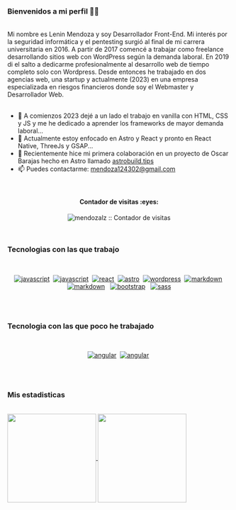 ### Bienvenidos a mi perfil ✌🏼 

<br>
Mi nombre es Lenin Mendoza y soy Desarrollador Front-End.
Mi interés por la seguridad informática y el pentesting surgió al final de mi carrera universitaria en 2016. A partir de 2017 comencé a trabajar como freelance desarrollando sitios web con WordPress según la demanda laboral. En 2019 di el salto a dedicarme profesionalmente al desarrollo web de tiempo completo solo con Wordpress. Desde entonces he trabajado en dos agencias web, una startup y actualmente (2023) en una empresa especializada en riesgos financieros donde soy el Webmaster y Desarrollador Web.<br><br>


- 🔭 A comienzos 2023 dejé a un lado el trabajo en vanilla con HTML, CSS y JS y me he dedicado a aprender los frameworks de mayor demanda laboral...
- 🌱  Actualmente estoy enfocado en Astro y React y pronto en React Native, ThreeJs y GSAP...
- 👯 Recientemente hice mi primera colaboración en un proyecto de Oscar Barajas hecho en Astro llamado <a href="https://astro-tips.netlify.app/">astrobuild.tips</a>
- 📫 Puedes contactarme: <a href="mailto:mendoza124302@gmail.com">mendoza124302@gmail.com</a>

<br>

<h4 align="center">Contador de visitas :eyes:</h4>

<p align="center"><img src="https://profile-counter.glitch.me/{mendozalz}/count.svg" alt="mendozalz :: Contador de visitas" /></p>

<br>

### Tecnologias con las que trabajo

<br>

<p align="center">
<a href="https://github.com/mendozal"><img src="https://img.shields.io/badge/JS-F7E018.svg?style=for-the-badge&logo=javascript&logoColor=F7E018&labelColor=000000" alt="javascript"></a>&nbsp
 <a href="https://github.com/mendozal"><img src="https://img.shields.io/badge/ts-007ACC.svg?style=for-the-badge&logo=typescript&logoColor=007ACC&labelColor=000000" alt="javascript"></a>&nbsp
 <a href="https://github.com/mendozalz"><img src="https://img.shields.io/badge/react-5ED3F3.svg?style=for-the-badge&logo=react&logoColor=5ED3F3&labelColor=000000" alt="react"></a>&nbsp
 <a href="https://github.com/mendozalz"><img src="https://img.shields.io/badge/astro-D34B05.svg?style=for-the-badge&logo=astro&logoColor=D34B05&labelColor=000000" alt="astro"></a>&nbsp
 <a href="https://github.com/mendozalz"><img src="https://img.shields.io/badge/WordPress-117AC9.svg?style=for-the-badge&logo=WordPress&logoColor=117AC9&labelColor=000000" alt="wordpress"></a>&nbsp
 <a href="https://github.com/mendozalz"><img src="https://img.shields.io/badge/markdown-ffffff.svg?style=for-the-badge&logo=markdown&logoColor=ffffff&labelColor=000000" alt="markdown"></a>&nbsp
 <a href="https://github.com/mendozalz"><img src="https://img.shields.io/badge/tailwind-06B6D4.svg?style=for-the-badge&logo=tailwindcss&logoColor=06B6D4&labelColor=ffffff" alt="markdown"></a> &nbsp
 <a href="https://github.com/mendozalz"><img src="https://img.shields.io/badge/bootstrap-%238511FA.svg?style=for-the-badge&logo=bootstrap&logoColor=8511fa&labelColor=ffffff" alt="bootstrap"></a>
  &nbsp 
  <a href="https://github.com/mendozalz"><img src="https://img.shields.io/badge/SASS-hotpink.svg?style=for-the-badge&logo=SASS&logoColor=ff69b4&labelColor=ffffff" alt="sass"></a> 
</p><br>
<br>

### Tecnologia con las que poco he trabajado

<br>

<p align="center">
 <a href="https://github.com/mendozalz"><img src="https://img.shields.io/badge/angular-DD0031.svg?style=for-the-badge&logo=angular&logoColor=DD0031&labelColor=000000" alt="angular"></a>&nbsp
 <a href="https://github.com/mendozalz"><img src="https://img.shields.io/badge/threejs-000000.svg?style=for-the-badge&logo=three.js&logoColor=000000&labelColor=ffffff" alt="angular"></a>&nbsp
</p><br>

<br>

### Mis estadisticas

<br>

<a href="https://github.com/mendozalz/github-readme-stats">
  <img height=200 align="center" src="https://github-readme-stats.vercel.app/api?username=mendozalz" />
</a>
<a href="https://github.com/mendozalz/convoychat">
  <img height=200 align="center" src="https://github-readme-stats.vercel.app/api/top-langs?username=mendozalz&layout=compact&langs_count=8&card_width=320" />
</a>



<br></br>
